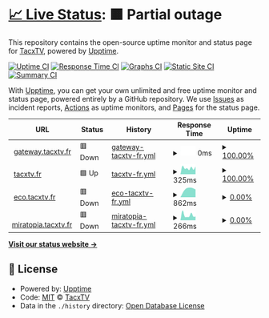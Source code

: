 # [📈 Live Status](https://status.tacxtv.fr): <!--live status--> **🟧 Partial outage**

This repository contains the open-source uptime monitor and status page for [TacxTV](tacxtv.fr), powered by [Upptime](https://github.com/upptime/upptime).

[![Uptime CI](https://github.com/tacxtv/fr.tacxtv.status/workflows/Uptime%20CI/badge.svg)](https://github.com/tacxtv/fr.tacxtv.status/actions?query=workflow%3A%22Uptime+CI%22)
[![Response Time CI](https://github.com/tacxtv/fr.tacxtv.status/workflows/Response%20Time%20CI/badge.svg)](https://github.com/tacxtv/fr.tacxtv.status/actions?query=workflow%3A%22Response+Time+CI%22)
[![Graphs CI](https://github.com/tacxtv/fr.tacxtv.status/workflows/Graphs%20CI/badge.svg)](https://github.com/tacxtv/fr.tacxtv.status/actions?query=workflow%3A%22Graphs+CI%22)
[![Static Site CI](https://github.com/tacxtv/fr.tacxtv.status/workflows/Static%20Site%20CI/badge.svg)](https://github.com/tacxtv/fr.tacxtv.status/actions?query=workflow%3A%22Static+Site+CI%22)
[![Summary CI](https://github.com/tacxtv/fr.tacxtv.status/workflows/Summary%20CI/badge.svg)](https://github.com/tacxtv/fr.tacxtv.status/actions?query=workflow%3A%22Summary+CI%22)

With [Upptime](https://upptime.js.org), you can get your own unlimited and free uptime monitor and status page, powered entirely by a GitHub repository. We use [Issues](https://github.com/tacxtv/fr.tacxtv.status/issues) as incident reports, [Actions](https://github.com/tacxtv/fr.tacxtv.status/actions) as uptime monitors, and [Pages](https://status.tacxtv.fr) for the status page.

<!--start: status pages-->
<!-- This summary is generated by Upptime (https://github.com/upptime/upptime) -->
<!-- Do not edit this manually, your changes will be overwritten -->
<!-- prettier-ignore -->
| URL | Status | History | Response Time | Uptime |
| --- | ------ | ------- | ------------- | ------ |
| <img alt="" src="https://icons.duckduckgo.com/ip3/null.ico" height="13"> [gateway.tacxtv.fr](gateway.tacxtv.fr) | 🟥 Down | [gateway-tacxtv-fr.yml](https://github.com/tacxtv/fr.tacxtv.status/commits/HEAD/history/gateway-tacxtv-fr.yml) | <details><summary><img alt="Response time graph" src="./graphs/gateway-tacxtv-fr/response-time-week.png" height="20"> 0ms</summary><br><a href="https://status.tacxtv.fr/history/gateway-tacxtv-fr"><img alt="Response time 1236" src="https://img.shields.io/endpoint?url=https%3A%2F%2Fraw.githubusercontent.com%2Ftacxtv%2Ffr.tacxtv.status%2FHEAD%2Fapi%2Fgateway-tacxtv-fr%2Fresponse-time.json"></a><br><a href="https://status.tacxtv.fr/history/gateway-tacxtv-fr"><img alt="24-hour response time 0" src="https://img.shields.io/endpoint?url=https%3A%2F%2Fraw.githubusercontent.com%2Ftacxtv%2Ffr.tacxtv.status%2FHEAD%2Fapi%2Fgateway-tacxtv-fr%2Fresponse-time-day.json"></a><br><a href="https://status.tacxtv.fr/history/gateway-tacxtv-fr"><img alt="7-day response time 0" src="https://img.shields.io/endpoint?url=https%3A%2F%2Fraw.githubusercontent.com%2Ftacxtv%2Ffr.tacxtv.status%2FHEAD%2Fapi%2Fgateway-tacxtv-fr%2Fresponse-time-week.json"></a><br><a href="https://status.tacxtv.fr/history/gateway-tacxtv-fr"><img alt="30-day response time 1236" src="https://img.shields.io/endpoint?url=https%3A%2F%2Fraw.githubusercontent.com%2Ftacxtv%2Ffr.tacxtv.status%2FHEAD%2Fapi%2Fgateway-tacxtv-fr%2Fresponse-time-month.json"></a><br><a href="https://status.tacxtv.fr/history/gateway-tacxtv-fr"><img alt="1-year response time 1236" src="https://img.shields.io/endpoint?url=https%3A%2F%2Fraw.githubusercontent.com%2Ftacxtv%2Ffr.tacxtv.status%2FHEAD%2Fapi%2Fgateway-tacxtv-fr%2Fresponse-time-year.json"></a></details> | <details><summary><a href="https://status.tacxtv.fr/history/gateway-tacxtv-fr">100.00%</a></summary><a href="https://status.tacxtv.fr/history/gateway-tacxtv-fr"><img alt="All-time uptime 99.98%" src="https://img.shields.io/endpoint?url=https%3A%2F%2Fraw.githubusercontent.com%2Ftacxtv%2Ffr.tacxtv.status%2FHEAD%2Fapi%2Fgateway-tacxtv-fr%2Fuptime.json"></a><br><a href="https://status.tacxtv.fr/history/gateway-tacxtv-fr"><img alt="24-hour uptime 100.00%" src="https://img.shields.io/endpoint?url=https%3A%2F%2Fraw.githubusercontent.com%2Ftacxtv%2Ffr.tacxtv.status%2FHEAD%2Fapi%2Fgateway-tacxtv-fr%2Fuptime-day.json"></a><br><a href="https://status.tacxtv.fr/history/gateway-tacxtv-fr"><img alt="7-day uptime 100.00%" src="https://img.shields.io/endpoint?url=https%3A%2F%2Fraw.githubusercontent.com%2Ftacxtv%2Ffr.tacxtv.status%2FHEAD%2Fapi%2Fgateway-tacxtv-fr%2Fuptime-week.json"></a><br><a href="https://status.tacxtv.fr/history/gateway-tacxtv-fr"><img alt="30-day uptime 99.98%" src="https://img.shields.io/endpoint?url=https%3A%2F%2Fraw.githubusercontent.com%2Ftacxtv%2Ffr.tacxtv.status%2FHEAD%2Fapi%2Fgateway-tacxtv-fr%2Fuptime-month.json"></a><br><a href="https://status.tacxtv.fr/history/gateway-tacxtv-fr"><img alt="1-year uptime 99.98%" src="https://img.shields.io/endpoint?url=https%3A%2F%2Fraw.githubusercontent.com%2Ftacxtv%2Ffr.tacxtv.status%2FHEAD%2Fapi%2Fgateway-tacxtv-fr%2Fuptime-year.json"></a></details>
| <img alt="" src="https://icons.duckduckgo.com/ip3/tacxtv.fr.ico" height="13"> [tacxtv.fr](https://tacxtv.fr) | 🟩 Up | [tacxtv-fr.yml](https://github.com/tacxtv/fr.tacxtv.status/commits/HEAD/history/tacxtv-fr.yml) | <details><summary><img alt="Response time graph" src="./graphs/tacxtv-fr/response-time-week.png" height="20"> 325ms</summary><br><a href="https://status.tacxtv.fr/history/tacxtv-fr"><img alt="Response time 311" src="https://img.shields.io/endpoint?url=https%3A%2F%2Fraw.githubusercontent.com%2Ftacxtv%2Ffr.tacxtv.status%2FHEAD%2Fapi%2Ftacxtv-fr%2Fresponse-time.json"></a><br><a href="https://status.tacxtv.fr/history/tacxtv-fr"><img alt="24-hour response time 231" src="https://img.shields.io/endpoint?url=https%3A%2F%2Fraw.githubusercontent.com%2Ftacxtv%2Ffr.tacxtv.status%2FHEAD%2Fapi%2Ftacxtv-fr%2Fresponse-time-day.json"></a><br><a href="https://status.tacxtv.fr/history/tacxtv-fr"><img alt="7-day response time 325" src="https://img.shields.io/endpoint?url=https%3A%2F%2Fraw.githubusercontent.com%2Ftacxtv%2Ffr.tacxtv.status%2FHEAD%2Fapi%2Ftacxtv-fr%2Fresponse-time-week.json"></a><br><a href="https://status.tacxtv.fr/history/tacxtv-fr"><img alt="30-day response time 311" src="https://img.shields.io/endpoint?url=https%3A%2F%2Fraw.githubusercontent.com%2Ftacxtv%2Ffr.tacxtv.status%2FHEAD%2Fapi%2Ftacxtv-fr%2Fresponse-time-month.json"></a><br><a href="https://status.tacxtv.fr/history/tacxtv-fr"><img alt="1-year response time 311" src="https://img.shields.io/endpoint?url=https%3A%2F%2Fraw.githubusercontent.com%2Ftacxtv%2Ffr.tacxtv.status%2FHEAD%2Fapi%2Ftacxtv-fr%2Fresponse-time-year.json"></a></details> | <details><summary><a href="https://status.tacxtv.fr/history/tacxtv-fr">100.00%</a></summary><a href="https://status.tacxtv.fr/history/tacxtv-fr"><img alt="All-time uptime 100.00%" src="https://img.shields.io/endpoint?url=https%3A%2F%2Fraw.githubusercontent.com%2Ftacxtv%2Ffr.tacxtv.status%2FHEAD%2Fapi%2Ftacxtv-fr%2Fuptime.json"></a><br><a href="https://status.tacxtv.fr/history/tacxtv-fr"><img alt="24-hour uptime 100.00%" src="https://img.shields.io/endpoint?url=https%3A%2F%2Fraw.githubusercontent.com%2Ftacxtv%2Ffr.tacxtv.status%2FHEAD%2Fapi%2Ftacxtv-fr%2Fuptime-day.json"></a><br><a href="https://status.tacxtv.fr/history/tacxtv-fr"><img alt="7-day uptime 100.00%" src="https://img.shields.io/endpoint?url=https%3A%2F%2Fraw.githubusercontent.com%2Ftacxtv%2Ffr.tacxtv.status%2FHEAD%2Fapi%2Ftacxtv-fr%2Fuptime-week.json"></a><br><a href="https://status.tacxtv.fr/history/tacxtv-fr"><img alt="30-day uptime 100.00%" src="https://img.shields.io/endpoint?url=https%3A%2F%2Fraw.githubusercontent.com%2Ftacxtv%2Ffr.tacxtv.status%2FHEAD%2Fapi%2Ftacxtv-fr%2Fuptime-month.json"></a><br><a href="https://status.tacxtv.fr/history/tacxtv-fr"><img alt="1-year uptime 100.00%" src="https://img.shields.io/endpoint?url=https%3A%2F%2Fraw.githubusercontent.com%2Ftacxtv%2Ffr.tacxtv.status%2FHEAD%2Fapi%2Ftacxtv-fr%2Fuptime-year.json"></a></details>
| <img alt="" src="https://icons.duckduckgo.com/ip3/eco.tacxtv.fr.ico" height="13"> [eco.tacxtv.fr](https://eco.tacxtv.fr/) | 🟥 Down | [eco-tacxtv-fr.yml](https://github.com/tacxtv/fr.tacxtv.status/commits/HEAD/history/eco-tacxtv-fr.yml) | <details><summary><img alt="Response time graph" src="./graphs/eco-tacxtv-fr/response-time-week.png" height="20"> 862ms</summary><br><a href="https://status.tacxtv.fr/history/eco-tacxtv-fr"><img alt="Response time 913" src="https://img.shields.io/endpoint?url=https%3A%2F%2Fraw.githubusercontent.com%2Ftacxtv%2Ffr.tacxtv.status%2FHEAD%2Fapi%2Feco-tacxtv-fr%2Fresponse-time.json"></a><br><a href="https://status.tacxtv.fr/history/eco-tacxtv-fr"><img alt="24-hour response time 0" src="https://img.shields.io/endpoint?url=https%3A%2F%2Fraw.githubusercontent.com%2Ftacxtv%2Ffr.tacxtv.status%2FHEAD%2Fapi%2Feco-tacxtv-fr%2Fresponse-time-day.json"></a><br><a href="https://status.tacxtv.fr/history/eco-tacxtv-fr"><img alt="7-day response time 862" src="https://img.shields.io/endpoint?url=https%3A%2F%2Fraw.githubusercontent.com%2Ftacxtv%2Ffr.tacxtv.status%2FHEAD%2Fapi%2Feco-tacxtv-fr%2Fresponse-time-week.json"></a><br><a href="https://status.tacxtv.fr/history/eco-tacxtv-fr"><img alt="30-day response time 913" src="https://img.shields.io/endpoint?url=https%3A%2F%2Fraw.githubusercontent.com%2Ftacxtv%2Ffr.tacxtv.status%2FHEAD%2Fapi%2Feco-tacxtv-fr%2Fresponse-time-month.json"></a><br><a href="https://status.tacxtv.fr/history/eco-tacxtv-fr"><img alt="1-year response time 913" src="https://img.shields.io/endpoint?url=https%3A%2F%2Fraw.githubusercontent.com%2Ftacxtv%2Ffr.tacxtv.status%2FHEAD%2Fapi%2Feco-tacxtv-fr%2Fresponse-time-year.json"></a></details> | <details><summary><a href="https://status.tacxtv.fr/history/eco-tacxtv-fr">0.00%</a></summary><a href="https://status.tacxtv.fr/history/eco-tacxtv-fr"><img alt="All-time uptime 64.58%" src="https://img.shields.io/endpoint?url=https%3A%2F%2Fraw.githubusercontent.com%2Ftacxtv%2Ffr.tacxtv.status%2FHEAD%2Fapi%2Feco-tacxtv-fr%2Fuptime.json"></a><br><a href="https://status.tacxtv.fr/history/eco-tacxtv-fr"><img alt="24-hour uptime 0.00%" src="https://img.shields.io/endpoint?url=https%3A%2F%2Fraw.githubusercontent.com%2Ftacxtv%2Ffr.tacxtv.status%2FHEAD%2Fapi%2Feco-tacxtv-fr%2Fuptime-day.json"></a><br><a href="https://status.tacxtv.fr/history/eco-tacxtv-fr"><img alt="7-day uptime 0.00%" src="https://img.shields.io/endpoint?url=https%3A%2F%2Fraw.githubusercontent.com%2Ftacxtv%2Ffr.tacxtv.status%2FHEAD%2Fapi%2Feco-tacxtv-fr%2Fuptime-week.json"></a><br><a href="https://status.tacxtv.fr/history/eco-tacxtv-fr"><img alt="30-day uptime 64.58%" src="https://img.shields.io/endpoint?url=https%3A%2F%2Fraw.githubusercontent.com%2Ftacxtv%2Ffr.tacxtv.status%2FHEAD%2Fapi%2Feco-tacxtv-fr%2Fuptime-month.json"></a><br><a href="https://status.tacxtv.fr/history/eco-tacxtv-fr"><img alt="1-year uptime 64.58%" src="https://img.shields.io/endpoint?url=https%3A%2F%2Fraw.githubusercontent.com%2Ftacxtv%2Ffr.tacxtv.status%2FHEAD%2Fapi%2Feco-tacxtv-fr%2Fuptime-year.json"></a></details>
| <img alt="" src="https://icons.duckduckgo.com/ip3/miratopia.tacxtv.fr.ico" height="13"> [miratopia.tacxtv.fr](https://miratopia.tacxtv.fr) | 🟥 Down | [miratopia-tacxtv-fr.yml](https://github.com/tacxtv/fr.tacxtv.status/commits/HEAD/history/miratopia-tacxtv-fr.yml) | <details><summary><img alt="Response time graph" src="./graphs/miratopia-tacxtv-fr/response-time-week.png" height="20"> 266ms</summary><br><a href="https://status.tacxtv.fr/history/miratopia-tacxtv-fr"><img alt="Response time 294" src="https://img.shields.io/endpoint?url=https%3A%2F%2Fraw.githubusercontent.com%2Ftacxtv%2Ffr.tacxtv.status%2FHEAD%2Fapi%2Fmiratopia-tacxtv-fr%2Fresponse-time.json"></a><br><a href="https://status.tacxtv.fr/history/miratopia-tacxtv-fr"><img alt="24-hour response time 169" src="https://img.shields.io/endpoint?url=https%3A%2F%2Fraw.githubusercontent.com%2Ftacxtv%2Ffr.tacxtv.status%2FHEAD%2Fapi%2Fmiratopia-tacxtv-fr%2Fresponse-time-day.json"></a><br><a href="https://status.tacxtv.fr/history/miratopia-tacxtv-fr"><img alt="7-day response time 266" src="https://img.shields.io/endpoint?url=https%3A%2F%2Fraw.githubusercontent.com%2Ftacxtv%2Ffr.tacxtv.status%2FHEAD%2Fapi%2Fmiratopia-tacxtv-fr%2Fresponse-time-week.json"></a><br><a href="https://status.tacxtv.fr/history/miratopia-tacxtv-fr"><img alt="30-day response time 294" src="https://img.shields.io/endpoint?url=https%3A%2F%2Fraw.githubusercontent.com%2Ftacxtv%2Ffr.tacxtv.status%2FHEAD%2Fapi%2Fmiratopia-tacxtv-fr%2Fresponse-time-month.json"></a><br><a href="https://status.tacxtv.fr/history/miratopia-tacxtv-fr"><img alt="1-year response time 294" src="https://img.shields.io/endpoint?url=https%3A%2F%2Fraw.githubusercontent.com%2Ftacxtv%2Ffr.tacxtv.status%2FHEAD%2Fapi%2Fmiratopia-tacxtv-fr%2Fresponse-time-year.json"></a></details> | <details><summary><a href="https://status.tacxtv.fr/history/miratopia-tacxtv-fr">0.00%</a></summary><a href="https://status.tacxtv.fr/history/miratopia-tacxtv-fr"><img alt="All-time uptime 43.67%" src="https://img.shields.io/endpoint?url=https%3A%2F%2Fraw.githubusercontent.com%2Ftacxtv%2Ffr.tacxtv.status%2FHEAD%2Fapi%2Fmiratopia-tacxtv-fr%2Fuptime.json"></a><br><a href="https://status.tacxtv.fr/history/miratopia-tacxtv-fr"><img alt="24-hour uptime 0.00%" src="https://img.shields.io/endpoint?url=https%3A%2F%2Fraw.githubusercontent.com%2Ftacxtv%2Ffr.tacxtv.status%2FHEAD%2Fapi%2Fmiratopia-tacxtv-fr%2Fuptime-day.json"></a><br><a href="https://status.tacxtv.fr/history/miratopia-tacxtv-fr"><img alt="7-day uptime 0.00%" src="https://img.shields.io/endpoint?url=https%3A%2F%2Fraw.githubusercontent.com%2Ftacxtv%2Ffr.tacxtv.status%2FHEAD%2Fapi%2Fmiratopia-tacxtv-fr%2Fuptime-week.json"></a><br><a href="https://status.tacxtv.fr/history/miratopia-tacxtv-fr"><img alt="30-day uptime 43.67%" src="https://img.shields.io/endpoint?url=https%3A%2F%2Fraw.githubusercontent.com%2Ftacxtv%2Ffr.tacxtv.status%2FHEAD%2Fapi%2Fmiratopia-tacxtv-fr%2Fuptime-month.json"></a><br><a href="https://status.tacxtv.fr/history/miratopia-tacxtv-fr"><img alt="1-year uptime 43.67%" src="https://img.shields.io/endpoint?url=https%3A%2F%2Fraw.githubusercontent.com%2Ftacxtv%2Ffr.tacxtv.status%2FHEAD%2Fapi%2Fmiratopia-tacxtv-fr%2Fuptime-year.json"></a></details>

<!--end: status pages-->

[**Visit our status website →**](https://status.tacxtv.fr)

## 📄 License

- Powered by: [Upptime](https://github.com/upptime/upptime)
- Code: [MIT](./LICENSE) © [TacxTV](tacxtv.fr)
- Data in the `./history` directory: [Open Database License](https://opendatacommons.org/licenses/odbl/1-0/)
